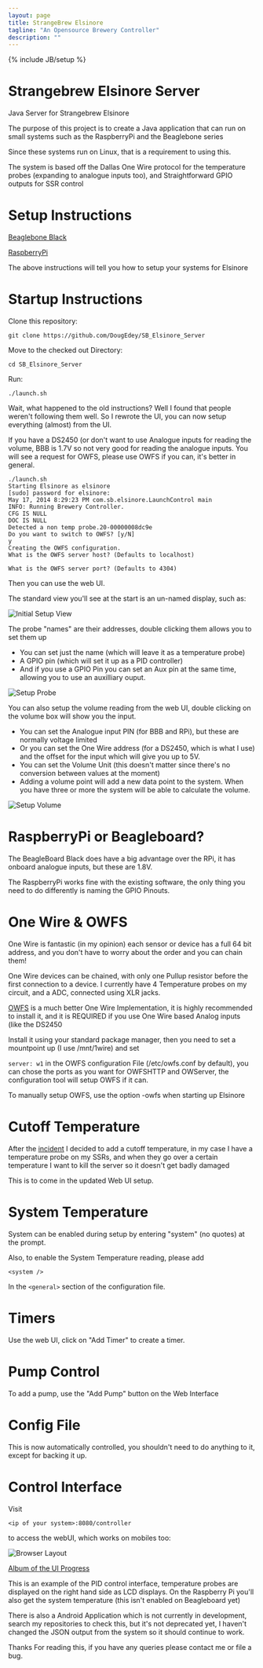 ```yaml
---
layout: page
title: StrangeBrew Elsinore
tagline: "An Opensource Brewery Controller"
description: ""
---
```

{% include JB/setup %}

Strangebrew Elsinore Server
==================


Java Server for Strangebrew Elsinore

The purpose of this project is to create a Java application that can run on small systems such as the RaspberryPi and the Beaglebone series

Since these systems run on Linux, that is a requirement to using this.

The system is based off the Dallas One Wire protocol for the temperature probes (expanding to analogue inputs too), and Straightforward GPIO outputs for SSR control

Setup Instructions
====================
[Beaglebone Black](extras/BeagleboneBlackSetup.md)

[RaspberryPi](extras/RaspberryPiSetup.md)

The above instructions will tell you how to setup your systems for Elsinore

Startup Instructions
====================

Clone this repository:

``` git clone https://github.com/DougEdey/SB_Elsinore_Server ```

Move to the checked out Directory:

``` cd SB_Elsinore_Server ```

Run:

``` ./launch.sh ```

Wait, what happened to the old instructions? Well I found that people weren't following them well. So I rewrote the UI, you can now setup everything (almost) from the UI.

If you have a DS2450 (or don't want to use Analogue inputs for reading the volume, BBB is 1.7V so not very good for reading the analogue inputs. You will see a request for OWFS, please use OWFS if you can, it's better in general.

```
./launch.sh 
Starting Elsinore as elsinore
[sudo] password for elsinore: 
May 17, 2014 8:29:23 PM com.sb.elsinore.LaunchControl main
INFO: Running Brewery Controller.
CFG IS NULL
DOC IS NULL
Detected a non temp probe.20-00000008dc9e
Do you want to switch to OWFS? [y/N]
y
Creating the OWFS configuration.
What is the OWFS server host? (Defaults to localhost)

What is the OWFS server port? (Defaults to 4304)

```

Then you can use the web UI.

The standard view you'll see at the start is an un-named display, such as:

![Initial Setup View](http://i.imgur.com/61lm1VI.png)

The probe "names" are their addresses, double clicking them allows you to set them up
* You can set just the name (which will leave it as a temperature probe)
* A GPIO pin (which will set it up as a PID controller)
* And if you use a GPIO Pin you can set an Aux pin at the same time, allowing you to use an auxilliary ouput.

![Setup Probe](http://i.imgur.com/FSAxuYB.png)

You can also setup the volume reading from the web UI, double clicking on the volume box will show you the input.
* You can set the Analogue input PIN (for BBB and RPi), but these are normally voltage limited
* Or you can set the One Wire address (for a DS2450, which is what I use) and the offset for the input which will give you up to 5V.
* You can set the Volume Unit (this doesn't matter since there's no conversion between values at the moment)
* Adding a volume point will add a new data point to the system. When you have three or more the system will be able to calculate the volume.

![Setup Volume](http://i.imgur.com/9pYNdQf.png)


RaspberryPi or Beagleboard?
=======================

The BeagleBoard Black does have a big advantage over the RPi, it has onboard analogue inputs, but these are 1.8V.

The RaspberryPi works fine with the existing software, the only thing you need to do differently is naming the GPIO Pinouts.

One Wire & OWFS
==========
One Wire is fantastic (in my opinion) each sensor or device has a full 64 bit address, and you don't have to worry about the order and you can chain them!

One Wire devices can be chained, with only one Pullup resistor before the first connection to a device. I currently have 4 Temperature probes on my circuit, and a ADC, connected using XLR jacks.


[OWFS](http://owfs.org/) is a much better One Wire Implementation, it is highly recommended to install it, and it is REQUIRED if you use One Wire based Analog inputs (like the DS2450

Install it using your standard package manager, then you need to set a mountpoint up (I use /mnt/1wire) and set 

``` server: w1 ``` in the OWFS configuration File (/etc/owfs.conf by default), you can chose the ports as you want for OWFSHTTP and OWServer, the configuration tool will setup OWFS if it can.

To manually setup OWFS, use the option -owfs when starting up Elsinore

Cutoff Temperature
============
After the [incident](http://imgur.com/a/pwQVE) I decided to add a cutoff temperature, in my case I have a temperature probe on my SSRs, and when they go over a certain temperature I want to kill the server so it doesn't get badly damaged

This is to come in the updated Web UI setup.

System Temperature
============

System can be enabled during setup by entering "system" (no quotes) at the prompt.

Also, to enable the System Temperature reading, please add

``` <system /> ```

In the ``` <general> ``` section of the configuration file.

Timers
=========

Use the web UI, click on "Add Timer" to create a timer.

Pump Control
============

To add a pump, use the "Add Pump" button on the Web Interface

Config File
=========

This is now automatically controlled, you shouldn't need to do anything to it, except for backing it up.

Control Interface
============

Visit 
```
<ip of your system>:8080/controller
```
to access the webUI, which works on mobiles too:

![Browser Layout](http://i.imgur.com/j59BcFZ.png)

[Album of the UI Progress](http://imgur.com/a/jEIbc)

This is an example of the PID control interface, temperature probes are displayed on the right hand side as LCD displays. On the Raspberry Pi you'll also get the system temperature (this isn't enabled on Beagleboard yet)

There is also a Android Application which is not currently in development, search my repositories to check this, but it's not deprecated yet, I haven't changed the JSON output from the system so it should continue to work.

Thanks For reading this, if you have any queries please contact me or file a bug.
